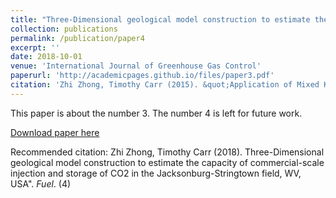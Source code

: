 ```yaml
---
title: "Three-Dimensional geological model construction to estimate the capacity of commercial-scale injection and storage of CO2 in the Jacksonburg-Stringtown field, WV, USA"
collection: publications
permalink: /publication/paper4 
excerpt: ''
date: 2018-10-01
venue: 'International Journal of Greenhouse Gas Control'
paperurl: 'http://academicpages.github.io/files/paper3.pdf'
citation: 'Zhi Zhong, Timothy Carr (2015). &quot;Application of Mixed Kernels Function (MKF) Based Support Vector Regression Model (SVR) for CO2 Reservoir Oil Minimum Miscibility Pressure Prediction.&quot; <i>Fuel</i>. (1).'
---
```

This paper is about the number 3. The number 4 is left for future work.

[Download paper here](http://academicpages.github.io/files/paper3.pdf)

Recommended citation: Zhi Zhong, Timothy Carr (2018). Three-Dimensional geological model construction to estimate the capacity of commercial-scale injection and storage of CO2 in the Jacksonburg-Stringtown field, WV, USA". <i>Fuel</i>. (4)

